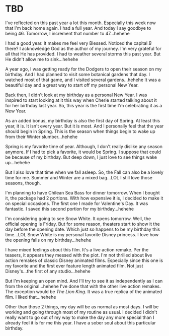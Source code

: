 # TBD

I've reflected on this past year a lot this month. Especially this week now that I'm back home again. I had a full year. And today I say goodbye to being 46. Tomorrow, I increment that number to 47...hehehe

I had a good year. It makes me feel very Blessed. Noticed the capital *B* there? I acknowledge God as the author of my journey. I'm very grateful for all that He has provided. I had to weather several storms this past year. But He didn't allow me to sink...hehehe

A year ago, I was getting ready for the Dodgers to open their season on my birthday. And I had planned to visit some botanical gardens that day. I watched most of that game, and I visited several gardens...hehehe It was a beautiful day and a great way to start off my personal New Year.

Back then, I didn't look at my birthday as a personal New Year. I was inspired to start looking at it this way when Cherie started talking about it for her birthday last year. So, this year is the first time I'm celebrating it as a New Year.

As an added bonus, my birthday is also the first day of Spring. At least this year, it is. It isn't every year. But it is most. And I personally feel that the year should begin in Spring. This is the season when things begin to wake up from their Winter slumber...hehehe

Spring is my favorite time of year. Although, I don't really dislike any season anymore. If I had to pick a favorite, it would be Spring. I suppose that could be because of my birthday. But deep down, I just love to see things wake up...hehehe

But I also love that time when we fall asleep. So, the Fall can also be a lovely time for me. Summer and Winter are a mixed bag...LOL I still love those seasons, though.

I'm planning to have Chilean Sea Bass for dinner tomorrow. When I bought it, the package had 2 portions. With how expensive it is, I decided to make it on special occasions. The first one I made for Valentine's Day. It was fantastic. I saved this second portion for my birthday...hehehe

I'm considering going to see Snow White. It opens tomorrow. Well, the official opening is Friday. But for some reason, theaters start to show it the day before the opening date. Which just so happens to be my birthday this time...LOL Snow White is my personal favorite Disney princess. I love how the opening falls on my birthday...hehehe

I have mixed feelings about this film. It's a live action remake. Per the teasers, it appears they messed with the plot. I'm not thrilled about live action remakes of classic Disney animated films. Especially since this one is my favorite and the first ever feature length animated film. Not just Disney's...the first of any studio...hehehe

But I'm keeping an open mind. And I'll try to see it as independently as I can from the original...hehehe I've done that with the other live action remakes. The exception would be *The Lion King*. It was a true replica of the animated film. I liked that...hehehe

Other than those 2 things, my day will be as normal as most days. I will be working and going through most of my routine as usual. I decided I didn't really want to go out of my way to make the day any more special than I already feel it is for me this year. I have a sober soul about this particular birthday.

